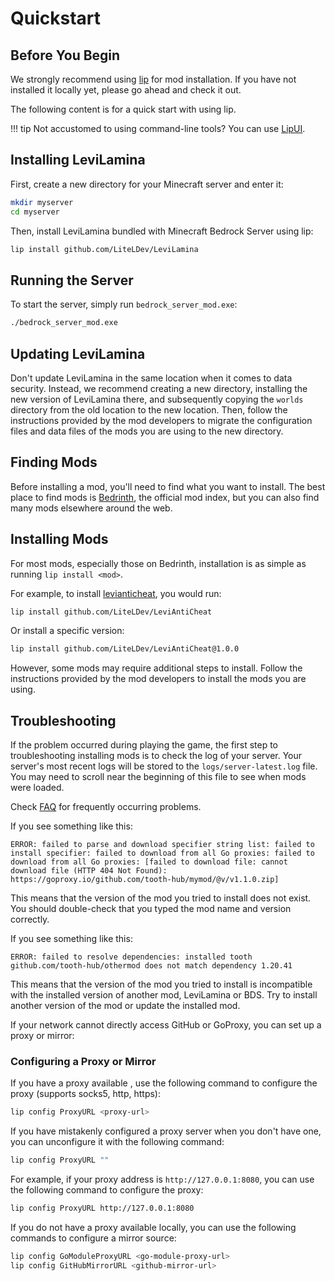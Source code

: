 # Quickstart

## Before You Begin

We strongly recommend using [lip](https://lip.futrime.com/install/) for mod installation. If you have not installed it locally yet, please go ahead and check it out.

The following content is for a quick start with using lip.

!!! tip
    Not accustomed to using command-line tools? You can use [LipUI](https://github.com/lippkg/LipUI).

## Installing LeviLamina

First, create a new directory for your Minecraft server and enter it:

```sh
mkdir myserver
cd myserver
```

Then, install LeviLamina bundled with Minecraft Bedrock Server using lip:

```sh
lip install github.com/LiteLDev/LeviLamina
```

## Running the Server

To start the server, simply run `bedrock_server_mod.exe`:

```sh
./bedrock_server_mod.exe
```

## Updating LeviLamina

Don't update LeviLamina in the same location when it comes to data security. Instead, we recommend creating a new directory, installing the new version of LeviLamina there, and subsequently copying the `worlds` directory from the old location to the new location. Then, follow the instructions provided by the mod developers to migrate the configuration files and data files of the mods you are using to the new directory.

## Finding Mods

Before installing a mod, you'll need to find what you want to install. The best place to find mods is [Bedrinth](https://bedrinth.com), the official mod index, but you can also find many mods elsewhere around the web.

## Installing Mods

For most mods, especially those on Bedrinth, installation is as simple as running `lip install <mod>`.

For example, to install [levianticheat](https://github.com/LiteLDev/LeviAntiCheat), you would run:

```sh
lip install github.com/LiteLDev/LeviAntiCheat
```

Or install a specific version:

```sh
lip install github.com/LiteLDev/LeviAntiCheat@1.0.0
```

However, some mods may require additional steps to install. Follow the instructions provided by the mod developers to install the mods you are using.

## Troubleshooting

If the problem occurred during playing the game, the first step to troubleshooting installing mods is to check the log of your server. Your server's most recent logs will be stored to the `logs/server-latest.log` file. You may need to scroll near the beginning of this file to see when mods were loaded.

Check [FAQ](faq.md) for frequently occurring problems.

If you see something like this:

```plaintext
ERROR: failed to parse and download specifier string list: failed to install specifier: failed to download from all Go proxies: failed to download from all Go proxies: [failed to download file: cannot download file (HTTP 404 Not Found): https://goproxy.io/github.com/tooth-hub/mymod/@v/v1.1.0.zip]
```

This means that the version of the mod you tried to install does not exist. You should double-check that you typed the mod name and version correctly.

If you see something like this:

```plaintext
ERROR: failed to resolve dependencies: installed tooth github.com/tooth-hub/othermod does not match dependency 1.20.41
```

This means that the version of the mod you tried to install is incompatible with the installed version of another mod, LeviLamina or BDS. Try to install another version of the mod or update the installed mod.

If your network cannot directly access GitHub or GoProxy, you can set up a proxy or mirror:

### Configuring a Proxy or Mirror

If you have a proxy available , use the following command to configure the proxy (supports socks5, http, https):

```sh
lip config ProxyURL <proxy-url>
```

If you have mistakenly configured a proxy server when you don't have one, you can unconfigure it with the following command:

```sh
lip config ProxyURL ""
```

For example, if your proxy address is `http://127.0.0.1:8080`, you can use the following command to configure the proxy:

```sh
lip config ProxyURL http://127.0.0.1:8080
```

If you do not have a proxy available locally, you can use the following commands to configure a mirror source:

```sh
lip config GoModuleProxyURL <go-module-proxy-url>
lip config GitHubMirrorURL <github-mirror-url>
```
